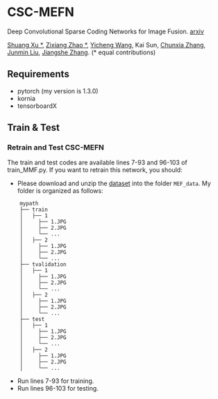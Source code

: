 # CSC-MEFN
Deep Convolutional Sparse Coding Networks for Image Fusion. [arxiv](https://arxiv.org/abs/2005.08448)

[Shuang Xu *](https://xsxjtu.github.io/), [Zixiang Zhao *](https://www.researchgate.net/profile/Zixiang_Zhao5/), [Yicheng Wang](https://www.researchgate.net/profile/Wang_Yicheng4), Kai Sun, [Chunxia Zhang](https://www.researchgate.net/profile/Chun_Xia_Zhang/), [Junmin Liu](http://gr.xjtu.edu.cn/web/junminliu/), [Jiangshe Zhang](http://gr.xjtu.edu.cn/web/jszhang/). (* equal contributions)

## Requirements
- pytorch (my version is 1.3.0)
- kornia
- tensorboardX

## Train & Test
### Retrain and Test CSC-MEFN
The train and test codes are available lines 7-93 and 96-103 of train_MMF.py. If you want to retrain this network, you should:
- Please download and unzip the [dataset](https://mega.nz/folder/LQwVhZ4J#PNGzSnjkrqjPD4M7Td2jMA) into the folder `MEF_data`. My folder is organized as follows:
```
    mypath
    ├── train
    │   ├── 1
    │     ├── 1.JPG
    │     ├── 2.JPG
    │     └── ...
    │   ├── 2
    │     ├── 1.JPG
    │     ├── 2.JPG
    │     └── ...
    ├── tvalidation
    │   ├── 1
    │     ├── 1.JPG
    │     ├── 2.JPG
    │     └── ...
    │   ├── 2
    │     ├── 1.JPG
    │     ├── 2.JPG
    │     └── ...
    ├── test
    │   ├── 1
    │     ├── 1.JPG
    │     ├── 2.JPG
    │     └── ...
    │   ├── 2
    │     ├── 1.JPG
    │     ├── 2.JPG
    │     └── ...
```

- Run lines 7-93 for training.
- Run lines 96-103 for testing.
